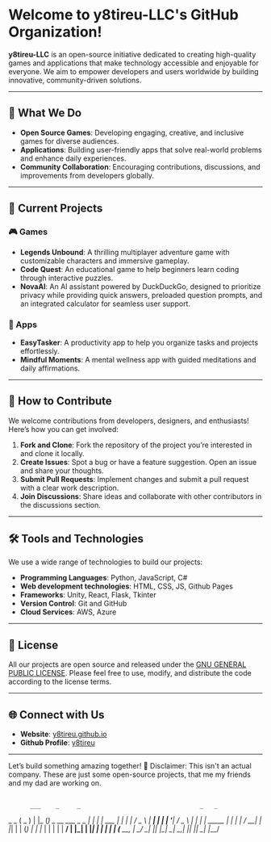 # Welcome to y8tireu-LLC's GitHub Organization!

**y8tireu-LLC** is an open-source initiative dedicated to creating high-quality games and applications that make technology accessible and enjoyable for everyone. We aim to empower developers and users worldwide by building innovative, community-driven solutions.

---

## 🌟 What We Do

- **Open Source Games**: Developing engaging, creative, and inclusive games for diverse audiences.
- **Applications**: Building user-friendly apps that solve real-world problems and enhance daily experiences.
- **Community Collaboration**: Encouraging contributions, discussions, and improvements from developers globally.

---

## 🚀 Current Projects

### 🎮 Games
- **Legends Unbound**: A thrilling multiplayer adventure game with customizable characters and immersive gameplay.
- **Code Quest**: An educational game to help beginners learn coding through interactive puzzles.
- **NovaAI**: An AI assistant powered by DuckDuckGo, designed to prioritize privacy while providing quick answers, preloaded question prompts, and an integrated calculator for seamless user support.


### 📱 Apps
- **EasyTasker**: A productivity app to help you organize tasks and projects effortlessly.
- **Mindful Moments**: A mental wellness app with guided meditations and daily affirmations.

---

## 🤝 How to Contribute

We welcome contributions from developers, designers, and enthusiasts! Here’s how you can get involved:

1. **Fork and Clone**: Fork the repository of the project you’re interested in and clone it locally.
2. **Create Issues**: Spot a bug or have a feature suggestion. Open an issue and share your thoughts.
3. **Submit Pull Requests**: Implement changes and submit a pull request with a clear work description.
4. **Join Discussions**: Share ideas and collaborate with other contributors in the discussions section.

---

## 🛠️ Tools and Technologies

We use a wide range of technologies to build our projects:
- **Programming Languages**: Python, JavaScript, C#
- **Web development technologies**: HTML, CSS, JS, Github Pages
- **Frameworks**: Unity, React, Flask, Tkinter
- **Version Control**: Git and GitHub
- **Cloud Services**: AWS, Azure

---

## 📜 License

All our projects are open source and released under the [GNU GENERAL PUBLIC LICENSE](LICENSE). Please feel free to use, modify, and distribute the code according to the license terms.

---

## 🌐 Connect with Us

- **Website**: [y8tireu.github.io](https://y8tireu.github.io)
- **Github Profile**: [y8tireu](https://github.com/y8tireu)
---

Let’s build something amazing together! 🎉
Disclaimer: This isn't an actual company. These are just some open-source projects, that me my friends and my dad are working on.

##
          ___    _     _                                 _   _        
 _   _   ( _ )  | |_  (_)  _ __    ___   _   _          | | | |   ___ 
| | | |  / _ \  | __| | | | '__|  / _ \ | | | |  _____  | | | |  / __|
| |_| | | (_) | | |_  | | | |    |  __/ | |_| | |_____| | | | | | (__ 
 \__, |  \___/   \__| |_| |_|     \___|  \__,_|         |_| |_|  \___|
 |___/                                                                
